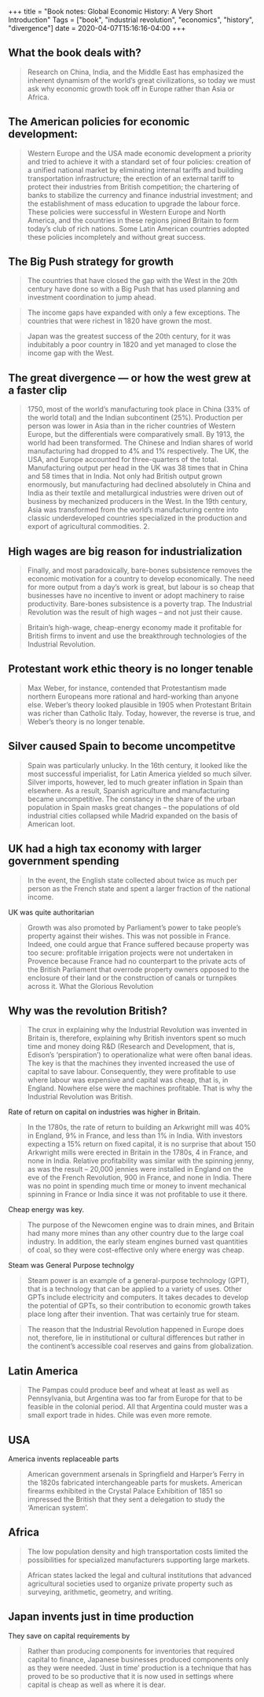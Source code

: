 +++
title = "Book notes: Global Economic History: A Very Short Introduction"
Tags = ["book", "industrial revolution", "economics", "history", "divergence"]
date = 2020-04-07T15:16:16-04:00
+++

## What the book deals with?

> Research on China, India, and the Middle East has emphasized the inherent
> dynamism of the world’s great civilizations, so today we must ask why economic
> growth took off in Europe rather than Asia or Africa.


## The American policies for economic development:

> Western Europe and the USA made economic development a priority and tried to
> achieve it with a standard set of four policies: creation of a unified
> national market by eliminating internal tariffs and building transportation
> infrastructure; the erection of an external tariff to protect their industries
> from British competition; the chartering of banks to stabilize the currency
> and finance industrial investment; and the establishment of mass education to
> upgrade the labour force. These policies were successful in Western Europe and
> North America, and the countries in these regions joined Britain to form
> today’s club of rich nations. Some Latin American countries adopted these
> policies incompletely and without great success.


## The Big Push strategy for growth

> The countries that have closed the gap with the West in the 20th century have
> done so with a Big Push that has used planning and investment coordination to
> jump ahead.

> The income gaps have expanded with only a few exceptions. The countries that
> were richest in 1820 have grown the most.
                
> Japan was the greatest success of the 20th century, for it was indubitably a
> poor country in 1820 and yet managed to close the income gap with the West.

## The great divergence — or how the west grew at a faster clip

> 1750, most of the world’s manufacturing took place in China (33% of the world
> total) and the Indian subcontinent (25%). Production per person was lower in
> Asia than in the richer countries of Western Europe, but the differentials
> were comparatively small. By 1913, the world had been transformed. The Chinese
> and Indian shares of world manufacturing had dropped to 4% and 1%
> respectively. The UK, the USA, and Europe accounted for three-quarters of the
> total. Manufacturing output per head in the UK was 38 times that in China and
> 58 times that in India. Not only had British output grown enormously, but
> manufacturing had declined absolutely in China and India as their textile and
> metallurgical industries were driven out of business by mechanized producers
> in the West. In the 19th century, Asia was transformed from the world’s
> manufacturing centre into classic underdeveloped countries specialized in the
> production and export of agricultural commodities. 2.


## High wages are big reason for industrialization

> Finally, and most paradoxically, bare-bones subsistence removes the economic
> motivation for a country to develop economically. The need for more output
> from a day’s work is great, but labour is so cheap that businesses have no
> incentive to invent or adopt machinery to raise productivity. Bare-bones
> subsistence is a poverty trap. The Industrial Revolution was the result of
> high wages – and not just their cause.

> Britain’s high-wage, cheap-energy economy made it profitable for British firms
> to invent and use the breakthrough technologies of the Industrial Revolution.



## Protestant work ethic theory is no longer tenable

> Max Weber, for instance, contended that Protestantism made northern Europeans
> more rational and hard-working than anyone else. Weber’s theory looked
> plausible in 1905 when Protestant Britain was richer than Catholic Italy.
> Today, however, the reverse is true, and Weber’s theory is no longer tenable.


## Silver caused Spain to become uncompetitve

> Spain was particularly unlucky. In the 16th century, it looked like the most
> successful imperialist, for Latin America yielded so much silver. Silver
> imports, however, led to much greater inflation in Spain than elsewhere. As a
> result, Spanish agriculture and manufacturing became uncompetitive. The
> constancy in the share of the urban population in Spain masks great changes –
> the populations of old industrial cities collapsed while Madrid expanded on
> the basis of American loot.


## UK had a high tax economy with larger government spending

> In the event, the English state collected about twice as much per person as
> the French state and spent a larger fraction of the national income.

UK was quite authoritarian

> Growth was also promoted by Parliament’s power to take people’s property
> against their wishes. This was not possible in France. Indeed, one could argue
> that France suffered because property was too secure: profitable irrigation
> projects were not undertaken in Provence because France had no counterpart to
> the private acts of the British Parliament that overrode property owners
> opposed to the enclosure of their land or the construction of canals or
> turnpikes across it. What the Glorious Revolution


## Why was the revolution British?

> The crux in explaining why the Industrial Revolution was invented in Britain
> is, therefore, explaining why British inventors spent so much time and money
> doing R&D (Research and Development, that is, Edison’s ‘perspiration’) to
> operationalize what were often banal ideas. The key is that the machines they
> invented increased the use of capital to save labour. Consequently, they were
> profitable to use where labour was expensive and capital was cheap, that is,
> in England. Nowhere else were the machines profitable. That is why the
> Industrial Revolution was British.

Rate of return on capital on industries was higher in Britain.

> In the 1780s, the rate of return to building an Arkwright mill was 40% in
> England, 9% in France, and less than 1% in India. With investors expecting a
> 15% return on fixed capital, it is no surprise that about 150 Arkwright mills
> were erected in Britain in the 1780s, 4 in France, and none in India. Relative
> profitability was similar with the spinning jenny, as was the result – 20,000
> jennies were installed in England on the eve of the French Revolution, 900 in
> France, and none in India. There was no point in spending much time or money
> to invent mechanical spinning in France or India since it was not profitable
> to use it there.

Cheap energy was key.

> The purpose of the Newcomen engine was to drain mines, and Britain had many
> more mines than any other country due to the large coal industry. In addition,
> the early steam engines burned vast quantities of coal, so they were
> cost-effective only where energy was cheap.

Steam was General Purpose technolgy

> Steam power is an example of a general-purpose technology (GPT), that is a
> technology that can be applied to a variety of uses. Other GPTs include
> electricity and computers. It takes decades to develop the potential of GPTs,
> so their contribution to economic growth takes place long after their
> invention. That was certainly true for steam.

> The reason that the Industrial Revolution happened in Europe does not,
> therefore, lie in institutional or cultural differences but rather in the
> continent’s accessible coal reserves and gains from globalization.


## Latin America

> The Pampas could produce beef and wheat at least as well as Pennsylvania, but
> Argentina was too far from Europe for that to be feasible in the colonial
> period. All that Argentina could muster was a small export trade in hides.
> Chile was even more remote.


## USA

America invents replaceable parts

> American government arsenals in Springfield and Harper’s Ferry in the 1820s
> fabricated interchangeable parts for muskets. American firearms exhibited in
> the Crystal Palace Exhibition of 1851 so impressed the British that they sent
> a delegation to study the ‘American system’.


## Africa

> The low population density and high transportation costs limited the
> possibilities for specialized manufacturers supporting large markets.

> African states lacked the legal and cultural institutions that advanced
> agricultural societies used to organize private property such as surveying,
> arithmetic, geometry, and writing.


## Japan invents just in time production

They save on capital requirements by 

> Rather than producing components for inventories that required capital to
> finance, Japanese businesses produced components only as they were needed.
> ‘Just in time’ production is a technique that has proved to be so productive
> that it is now used in settings where capital is cheap as well as where it is
> dear.





